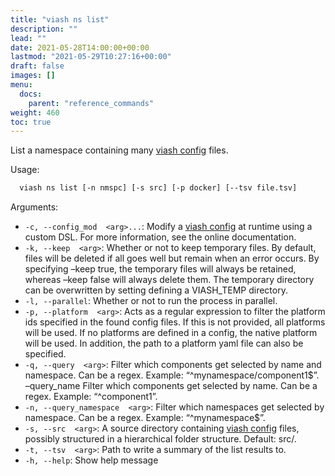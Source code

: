 ```yaml
---
title: "viash ns list"
description: ""
lead: ""
date: 2021-05-28T14:00:00+00:00
lastmod: "2021-05-29T10:27:16+00:00"
draft: false
images: []
menu:
  docs:
    parent: "reference_commands"
weight: 460
toc: true
---
```




List a namespace containing many [viash
config](/docs/reference_config/config) files.

Usage:

``` bash
  viash ns list [-n nmspc] [-s src] [-p docker] [--tsv file.tsv]
```

Arguments:

-   `-c, --config_mod  <arg>...`: Modify a [viash
    config](/docs/reference_config/config) at runtime using a custom
    DSL. For more information, see the online documentation.
-   `-k, --keep  <arg>`: Whether or not to keep temporary files. By
    default, files will be deleted if all goes well but remain when an
    error occurs. By specifying –keep true, the temporary files will
    always be retained, whereas –keep false will always delete them. The
    temporary directory can be overwritten by setting defining a
    VIASH\_TEMP directory.
-   `-l, --parallel`: Whether or not to run the process in parallel.
-   `-p, --platform  <arg>`: Acts as a regular expression to filter the
    platform ids specified in the found config files. If this is not
    provided, all platforms will be used. If no platforms are defined in
    a config, the native platform will be used. In addition, the path to
    a platform yaml file can also be specified.
-   `-q, --query  <arg>`: Filter which components get selected by name
    and namespace. Can be a regex. Example: “^mynamespace/component1$”.
    –query\_name <arg> Filter which components get selected by name. Can
    be a regex. Example: “^component1”.
-   `-n, --query_namespace  <arg>`: Filter which namespaces get selected
    by namespace. Can be a regex. Example: “^mynamespace$”.
-   `-s, --src  <arg>`: A source directory containing [viash
    config](/docs/reference_config/config) files, possibly structured in
    a hierarchical folder structure. Default: src/.
-   `-t, --tsv  <arg>`: Path to write a summary of the list results to.
-   `-h, --help`: Show help message
